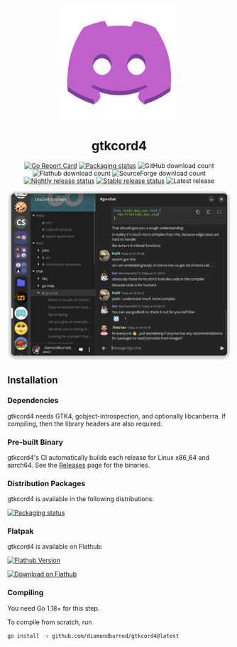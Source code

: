 <div align="center">

![Logo](./internal/icons/hicolor/scalable/apps/logo.svg)

# gtkcord4

[![Go Report Card](https://goreportcard.com/badge/github.com/diamondburned/gtkcord4)](https://goreportcard.com/report/github.com/diamondburned/gtkcord4)
[![Packaging status](https://img.shields.io/repology/repositories/gtkcord4?label=in%20repositories)](https://repology.org/project/gtkcord4/versions)
![GitHub download count](https://img.shields.io/github/downloads/diamondburned/gtkcord4/total?label=GitHub%20Downloads&logo=github)
![Flathub download count](https://img.shields.io/flathub/downloads/so.libdb.gtkcord4?logo=flatpak&logoColor=orange&label=Flatpak%20Installs&color=orange)
![SourceForge download count](https://img.shields.io/sourceforge/dt/gtkcord4.mirror?label=SourceForge%20Downloads&logo=sourceforge&color=orange)
[![Nightly release status](https://img.shields.io/github/deployments/diamondburned/gtkcord4/Nightly%20release?logo=github&label=Nightly%20Build)](https://github.com/diamondburned/gtkcord4/deployments/Nightly%20release)
[![Stable release status](https://img.shields.io/github/deployments/diamondburned/gtkcord4/Stable%20release?logo=github&label=Stable%20Build)](https://github.com/diamondburned/gtkcord4/deployments/Stable%20release)
![Latest release](https://img.shields.io/github/v/tag/diamondburned/gtkcord4?filter=!nightly&label=Latest%20Release&color=blue)

<img src="./.github/screenshot4.png" alt="Screenshot" width="800">

</div>

## Installation

### Dependencies

gtkcord4 needs GTK4, gobject-introspection, and optionally libcanberra. If compiling, then the library
headers are also required.

### Pre-built Binary

gtkcord4's CI automatically builds each release for Linux x86_64 and aarch64.
See the [Releases](https://github.com/diamondburned/gtkcord4/releases) page for
the binaries.

### Distribution Packages

gtkcord4 is available in the following distributions:

<a href="https://repology.org/project/gtkcord4/versions">
    <img src="https://repology.org/badge/vertical-allrepos/gtkcord4.svg" alt="Packaging status">
</a>

### Flatpak

gtkcord4 is available on Flathub:

[![Flathub Version](https://img.shields.io/flathub/v/so.libdb.gtkcord4?logo=flatpak&logoColor=orange&label=Flathub)](https://flathub.org/apps/details/so.libdb.gtkcord4)

<a href="https://flathub.org/apps/details/so.libdb.gtkcord4">
    <img src="https://flathub.org/assets/badges/flathub-badge-en.svg" alt="Download on Flathub" width="180">
</a>

### Compiling

You need Go 1.18+ for this step.

To compile from scratch, run

```sh
go install -v github.com/diamondburned/gtkcord4@latest
```
